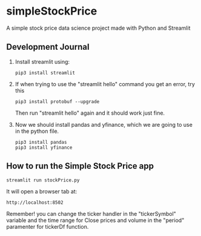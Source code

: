 # simpleStockPrice

A simple stock price data science project made with Python and Streamlit

## Development Journal

1. Install streamlit using:

   ```
   pip3 install streamlit
   ```

2. If when trying to use the "streamlit hello" command you get an error, try this

   ```
   pip3 install protobuf --upgrade
   ```

   Then run "streamlit hello" again and it should work just fine.

3. Now we should install pandas and yfinance, which we are going to use in the python file.

   ```
   pip3 install pandas
   pip3 install yfinance
   ```

## How to run the Simple Stock Price app

```
streamlit run stockPrice.py
```

It will open a browser tab at:

```
http://localhost:8502
```

Remember! you can change the ticker handler in the "tickerSymbol" variable and the time range for Close prices and volume in the "period" paramenter for tickerDf function.
